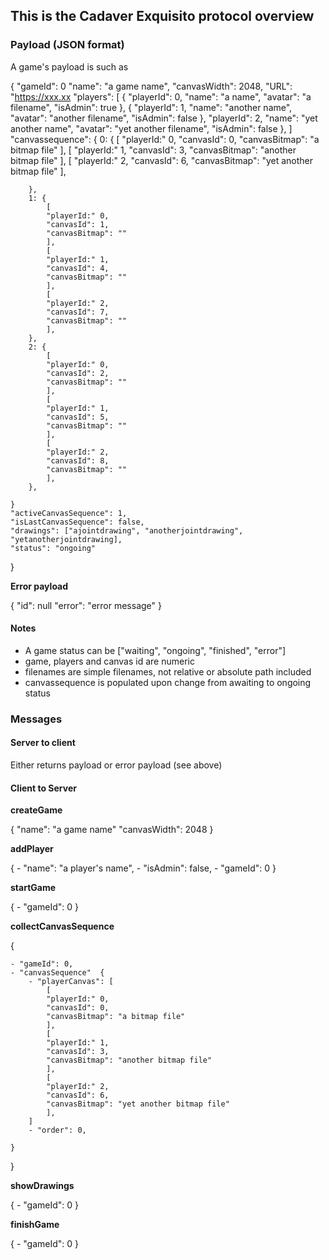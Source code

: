 ## This is the Cadaver Exquisito protocol overview

### Payload (JSON format)

A game's payload is such as

{
    "gameId": 0
    "name": "a game name",
    "canvasWidth": 2048,
    "URL": "https://xxx.xx
    "players": [
        {
        "playerId": 0,
        "name": "a name",
        "avatar": "a filename",
        "isAdmin": true
        },
        {
        "playerId": 1,
        "name": "another name",
        "avatar": "another filename",
        "isAdmin": false
        },
        "playerId": 2,
        "name": "yet another name",
        "avatar": "yet another filename",
        "isAdmin": false
        },
    ]
    "canvassequence": {
        0: {
            [
            "playerId:" 0,
            "canvasId": 0,
            "canvasBitmap": "a bitmap file"
            ],
            [
            "playerId:" 1,
            "canvasId": 3,
            "canvasBitmap": "another bitmap file"
            ],
            [
            "playerId:" 2,
            "canvasId": 6,
            "canvasBitmap": "yet another bitmap file"
            ],

        },
        1: {
            [
            "playerId:" 0,
            "canvasId": 1,
            "canvasBitmap": ""
            ],
            [
            "playerId:" 1,
            "canvasId": 4,
            "canvasBitmap": ""
            ],
            [
            "playerId:" 2,
            "canvasId": 7,
            "canvasBitmap": ""
            ],
        },
        2: {
            [
            "playerId:" 0,
            "canvasId": 2,
            "canvasBitmap": ""
            ],
            [
            "playerId:" 1,
            "canvasId": 5,
            "canvasBitmap": ""
            ],
            [
            "playerId:" 2,
            "canvasId": 8,
            "canvasBitmap": ""
            ],
        },

    }
    "activeCanvasSequence": 1,
    "isLastCanvasSequence": false,
    "drawings": ["ajointdrawing", "anotherjointdrawing", "yetanotherjointdrawing], 
    "status": "ongoing"

}

**Error payload**

{
    "id": null
    "error": "error message"
}

#### Notes

- A game status can be ["waiting", "ongoing", "finished", "error"]
- game, players and canvas id are numeric
- filenames are simple filenames, not relative or absolute path included
- canvassequence is populated upon change from awaiting to ongoing status

### Messages

#### Server to client

Either returns payload or error payload (see above)

#### Client to Server

**createGame**

{
    "name": "a game name"
    "canvasWidth": 2048
}

**addPlayer**

{
    - "name": "a player's name",
    - "isAdmin": false,
    - "gameId": 0
}

**startGame**

{
    - "gameId": 0
}

**collectCanvasSequence**

{

    - "gameId": 0,
    - "canvasSequence"  {
        - "playerCanvas": [
            [
            "playerId:" 0,
            "canvasId": 0,
            "canvasBitmap": "a bitmap file"
            ],
            [
            "playerId:" 1,
            "canvasId": 3,
            "canvasBitmap": "another bitmap file"
            ],
            [
            "playerId:" 2,
            "canvasId": 6,
            "canvasBitmap": "yet another bitmap file"
            ],
        ]
        - "order": 0,

    }

}

**showDrawings**

{
    - "gameId": 0
}

**finishGame**

{
    - "gameId": 0
}